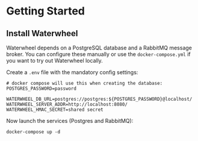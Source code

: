 Getting Started
===============

## Install Waterwheel

Waterwheel depends on a PostgreSQL database and a RabbitMQ message broker.
You can configure these manually or use the `docker-compose.yml` if you want 
to try out Waterwheel locally.

Create a `.env` file with the mandatory config settings:

```
# docker compose will use this when creating the database:
POSTGRES_PASSWORD=password

WATERWHEEL_DB_URL=postgres://postgres:${POSTGRES_PASSWORD}@localhost/
WATERWHEEL_SERVER_ADDR=http://localhost:8080/
WATERWHEEL_HMAC_SECRET=shared secret
```

Now launch the services (Postgres and RabbitMQ):

```
docker-compose up -d
```

